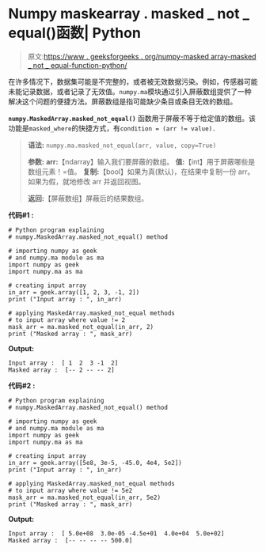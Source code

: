 # Numpy maskearray . masked _ not _ equal()函数| Python

> 原文:[https://www . geeksforgeeks . org/numpy-masked array-masked _ not _ equal-function-python/](https://www.geeksforgeeks.org/numpy-maskedarray-masked_not_equal-function-python/)

在许多情况下，数据集可能是不完整的，或者被无效数据污染。例如，传感器可能未能记录数据，或者记录了无效值。`numpy.ma`模块通过引入屏蔽数组提供了一种解决这个问题的便捷方法。屏蔽数组是指可能缺少条目或条目无效的数组。

**`numpy.MaskedArray.masked_not_equal()`** 函数用于屏蔽不等于给定值的数组。该功能是`masked_where`的快捷方式，有`condition = (arr != value).`

> **语法:** `numpy.ma.masked_not_equal(arr, value, copy=True)`
> 
> **参数:**
> **arr:**【ndarray】输入我们要屏蔽的数组。
> **值:**【int】用于屏蔽哪些是数组元素！=值。
> **复制:**【bool】如果为真(默认)，在结果中复制一份 arr。如果为假，就地修改 arr 并返回视图。
> 
> **返回:**【屏蔽数组】屏蔽后的结果数组。

**代码#1 :**

```
# Python program explaining
# numpy.MaskedArray.masked_not_equal() method 

# importing numpy as geek 
# and numpy.ma module as ma
import numpy as geek
import numpy.ma as ma

# creating input array 
in_arr = geek.array([1, 2, 3, -1, 2])
print ("Input array : ", in_arr)

# applying MaskedArray.masked_not_equal methods 
# to input array where value != 2
mask_arr = ma.masked_not_equal(in_arr, 2)
print ("Masked array : ", mask_arr)
```

**Output:**

```
Input array :  [ 1  2  3 -1  2]
Masked array :  [-- 2 -- -- 2]

```

**代码#2 :**

```
# Python program explaining
# numpy.MaskedArray.masked_not_equal() method 

# importing numpy as geek 
# and numpy.ma module as ma
import numpy as geek
import numpy.ma as ma

# creating input array 
in_arr = geek.array([5e8, 3e-5, -45.0, 4e4, 5e2])
print ("Input array : ", in_arr)

# applying MaskedArray.masked_not_equal methods 
# to input array where value != 5e2
mask_arr = ma.masked_not_equal(in_arr, 5e2)
print ("Masked array : ", mask_arr)
```

**Output:**

```
Input array :  [ 5.0e+08  3.0e-05 -4.5e+01  4.0e+04  5.0e+02]
Masked array :  [-- -- -- -- 500.0]

```